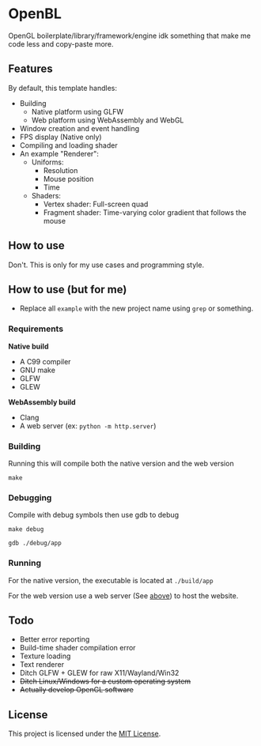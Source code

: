 # OpenBL

OpenGL boilerplate/library/framework/engine idk something that make me code less
and copy-paste more.

## Features

By default, this template handles:

- Building
  + Native platform using GLFW
  + Web platform using WebAssembly and WebGL
- Window creation and event handling
- FPS display (Native only)
- Compiling and loading shader
- An example "Renderer":
  - Uniforms:
    + Resolution
    + Mouse position
    + Time
  - Shaders:
    + Vertex shader: Full-screen quad
    + Fragment shader: Time-varying color gradient that follows the mouse

## How to use

Don't. This is only for my use cases and programming style.

## How to use (but for me)

- Replace all `example` with the new project name using `grep` or something.

### Requirements

**Native build**

- A C99 compiler
- GNU make
- GLFW
- GLEW

**WebAssembly build**

- Clang
- A web server (ex: `python -m http.server`)

### Building

Running this will compile both the native version and the web version

```
make
```

### Debugging

Compile with debug symbols then use gdb to debug

```
make debug

gdb ./debug/app
```

### Running

For the native version, the executable is located at `./build/app`

For the web version use a web server (See [above](#requirements)) to host the
website.

## Todo

- Better error reporting
- Build-time shader compilation error
- Texture loading
- Text renderer
- Ditch GLFW + GLEW for raw X11/Wayland/Win32
- ~~Ditch Linux/Windows for a custom operating system~~
- ~~Actually develop OpenGL software~~

## License

This project is licensed under the [MIT License](LICENSE).
